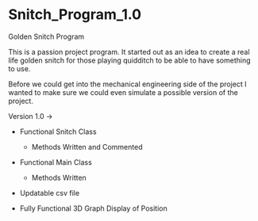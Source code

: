 # Snitch_Program_1.0
Golden Snitch Program

This is a passion project program. It started out as an idea to create a 
real life golden snitch for those playing quidditch to be able to have
something to use.

Before we could get into the mechanical engineering side of the project
I wanted to make sure we could even simulate a possible version of the 
project.

Version 1.0 ->

- Functional Snitch Class 
    - Methods Written and Commented 
- Functional Main Class
    - Methods Written
    
- Updatable csv file 

- Fully Functional 3D Graph Display of Position 



